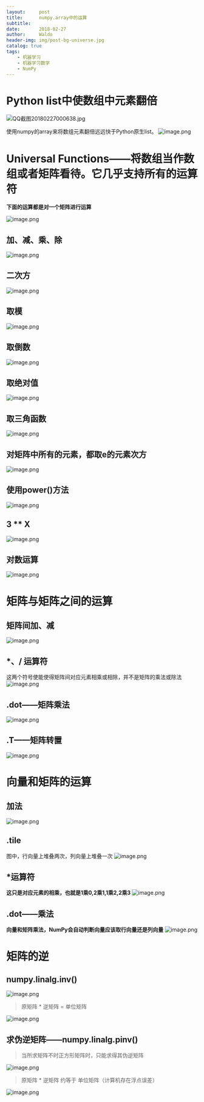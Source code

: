 ```yaml
---
layout:     post
title:      numpy.array中的运算
subtitle:   
date:       2018-02-27
author:     Waldo
header-img: img/post-bg-universe.jpg
catalog: true
tags:
    - 机器学习
    - 机器学习数学
    - NumPy
---
```


# Python list中使数组中元素翻倍
![QQ截图20180227000638.jpg](http://upload-images.jianshu.io/upload_images/7216746-f5be78fc25bf71f6.jpg?imageMogr2/auto-orient/strip%7CimageView2/2/w/1240)


使用numpy的array来将数组元素翻倍远远快于Python原生list。
![image.png](http://upload-images.jianshu.io/upload_images/7216746-f03d2641b4a43665.png?imageMogr2/auto-orient/strip%7CimageView2/2/w/1240)

# Universal Functions——将数组当作数组或者矩阵看待。它几乎支持所有的运算符


**下面的运算都是对一个矩阵进行运算**

![image.png](http://upload-images.jianshu.io/upload_images/7216746-85d06d3d406df28a.png?imageMogr2/auto-orient/strip%7CimageView2/2/w/1240)

## 加、减、乘、除
![image.png](http://upload-images.jianshu.io/upload_images/7216746-369ddbaf30a57d6c.png?imageMogr2/auto-orient/strip%7CimageView2/2/w/1240)
## 二次方
![image.png](http://upload-images.jianshu.io/upload_images/7216746-65e3134b7763c17c.png?imageMogr2/auto-orient/strip%7CimageView2/2/w/1240)

## 取模
![image.png](http://upload-images.jianshu.io/upload_images/7216746-67def46a4861fbd6.png?imageMogr2/auto-orient/strip%7CimageView2/2/w/1240)

## 取倒数
![image.png](http://upload-images.jianshu.io/upload_images/7216746-d7b0d9cb8c144376.png?imageMogr2/auto-orient/strip%7CimageView2/2/w/1240)

## 取绝对值
![image.png](http://upload-images.jianshu.io/upload_images/7216746-28dbeed284f77788.png?imageMogr2/auto-orient/strip%7CimageView2/2/w/1240)

## 取三角函数
![image.png](http://upload-images.jianshu.io/upload_images/7216746-10e9dae910a87c6a.png?imageMogr2/auto-orient/strip%7CimageView2/2/w/1240)

## 对矩阵中所有的元素，都取e的元素次方
![image.png](http://upload-images.jianshu.io/upload_images/7216746-e5e2029f1c44d8cf.png?imageMogr2/auto-orient/strip%7CimageView2/2/w/1240)

## 使用power()方法
![image.png](http://upload-images.jianshu.io/upload_images/7216746-835101094651954e.png?imageMogr2/auto-orient/strip%7CimageView2/2/w/1240)

## 3 ** X
![image.png](http://upload-images.jianshu.io/upload_images/7216746-2715056f860de717.png?imageMogr2/auto-orient/strip%7CimageView2/2/w/1240)

## 对数运算
![image.png](http://upload-images.jianshu.io/upload_images/7216746-d8e4e11d9fcf5bc9.png?imageMogr2/auto-orient/strip%7CimageView2/2/w/1240)


# 矩阵与矩阵之间的运算

## 矩阵间加、减
![image.png](http://upload-images.jianshu.io/upload_images/7216746-7cbea850b48865b8.png?imageMogr2/auto-orient/strip%7CimageView2/2/w/1240)
## *、/ 运算符
这两个符号使能使得矩阵间对应元素相乘或相除，并不是矩阵的乘法或除法
![image.png](http://upload-images.jianshu.io/upload_images/7216746-2748a548ba0c2567.png?imageMogr2/auto-orient/strip%7CimageView2/2/w/1240)
## .dot——矩阵乘法
![image.png](http://upload-images.jianshu.io/upload_images/7216746-2811e790501e08b8.png?imageMogr2/auto-orient/strip%7CimageView2/2/w/1240)
## .T——矩阵转置
![image.png](http://upload-images.jianshu.io/upload_images/7216746-4e6f88b48bfbf436.png?imageMogr2/auto-orient/strip%7CimageView2/2/w/1240)

# 向量和矩阵的运算
## 加法
![image.png](http://upload-images.jianshu.io/upload_images/7216746-479dc3262cda83cc.png?imageMogr2/auto-orient/strip%7CimageView2/2/w/1240)
## .tile
图中，行向量上堆叠两次，列向量上堆叠一次
![image.png](http://upload-images.jianshu.io/upload_images/7216746-4e0efbe8fe166daa.png?imageMogr2/auto-orient/strip%7CimageView2/2/w/1240)
## *运算符
**这只是对应元素的相乘，也就是1乘0,2乘1,1乘2,2乘3**
![image.png](http://upload-images.jianshu.io/upload_images/7216746-8f5257c9f7e8892d.png?imageMogr2/auto-orient/strip%7CimageView2/2/w/1240)
## .dot——乘法
**向量和矩阵乘法，NumPy会自动判断向量应该取行向量还是列向量**
![image.png](http://upload-images.jianshu.io/upload_images/7216746-37e142d3e02c2289.png?imageMogr2/auto-orient/strip%7CimageView2/2/w/1240)


# 矩阵的逆
## numpy.linalg.inv()
![image.png](http://upload-images.jianshu.io/upload_images/7216746-701a26ed37047f1b.png?imageMogr2/auto-orient/strip%7CimageView2/2/w/1240)


> 原矩阵 * 逆矩阵 = 单位矩阵

![image.png](http://upload-images.jianshu.io/upload_images/7216746-9d0b37373b7778be.png?imageMogr2/auto-orient/strip%7CimageView2/2/w/1240)


## 求伪逆矩阵——numpy.linalg.pinv()
> 当所求矩阵不时正方形矩阵时，只能求得其伪逆矩阵


![image.png](http://upload-images.jianshu.io/upload_images/7216746-92ffc24f4d0be570.png?imageMogr2/auto-orient/strip%7CimageView2/2/w/1240)



> 原矩阵 * 逆矩阵 约等于 单位矩阵（计算机存在浮点误差）

![image.png](http://upload-images.jianshu.io/upload_images/7216746-595aeefb7efe461f.png?imageMogr2/auto-orient/strip%7CimageView2/2/w/1240)
